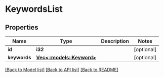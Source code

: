# KeywordsList

## Properties

Name | Type | Description | Notes
------------ | ------------- | ------------- | -------------
**id** | **i32** |  | [optional] 
**keywords** | [**Vec<::models::Keyword>**](Keyword.md) |  | [optional]

[[Back to Model list]](../README.md#documentation-for-models) [[Back to API list]](../README.md#documentation-for-api-endpoints) [[Back to README]](../README.md)


